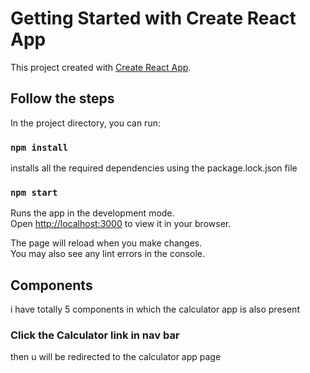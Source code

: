 # Getting Started with Create React App

This project created with [Create React App](https://github.com/facebook/create-react-app).

## Follow the steps

In the project directory, you can run:

### `npm install`

installs all the required dependencies using the package.lock.json file

### `npm start`

Runs the app in the development mode.\
Open [http://localhost:3000](http://localhost:3000) to view it in your browser.

The page will reload when you make changes.\
You may also see any lint errors in the console.


## Components

i have totally 5 components in which the calculator app is also present

### Click the Calculator link in nav bar

then u will be redirected to the calculator app page

